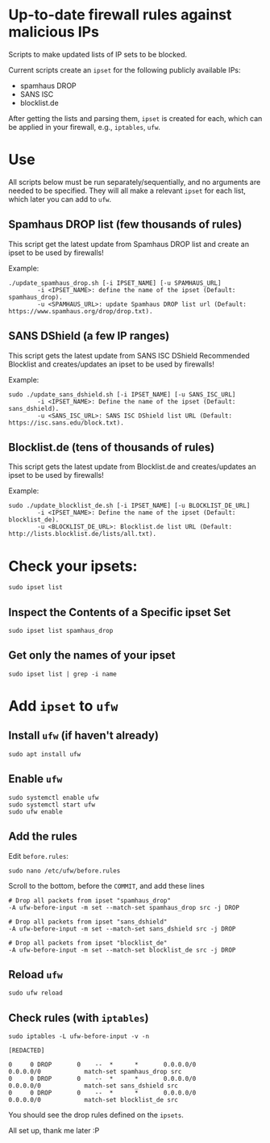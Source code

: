 # Up-to-date firewall rules against malicious IPs
Scripts to make updated lists of IP sets to be blocked.

Current scripts create an `ipset` for the following publicly available IPs:
 - spamhaus DROP
 - SANS ISC
 - blocklist.de

After getting the lists and parsing them, `ipset` is created for each, which can be applied in your firewall, e.g., `iptables`, `ufw`.

# Use
All scripts below must be run separately/sequentially, and no arguments are needed to be specified. They will all make a relevant `ipset` for each list, which later you can add to `ufw`.

## Spamhaus DROP list (few thousands of rules)
This script get the latest update from Spamhaus DROP list and create an ipset to be used by firewalls!

Example: 
```
./update_spamhaus_drop.sh [-i IPSET_NAME] [-u SPAMHAUS_URL] 
        -i <IPSET_NAME>: define the name of the ipset (Default: spamhaus_drop).
        -u <SPAMHAUS_URL>: update Spamhaus DROP list url (Default: https://www.spamhaus.org/drop/drop.txt).
```
## SANS DShield (a few IP ranges)
This script gets the latest update from SANS ISC DShield Recommended Blocklist and creates/updates an ipset to be used by firewalls!

Example: 
```
sudo ./update_sans_dshield.sh [-i IPSET_NAME] [-u SANS_ISC_URL] 
        -i <IPSET_NAME>: Define the name of the ipset (Default: sans_dshield).
        -u <SANS_ISC_URL>: SANS ISC DShield list URL (Default: https://isc.sans.edu/block.txt).
```
## Blocklist.de (tens of thousands of rules)
This script gets the latest update from Blocklist.de and creates/updates an ipset to be used by firewalls!

Example: 
```
sudo ./update_blocklist_de.sh [-i IPSET_NAME] [-u BLOCKLIST_DE_URL] 
        -i <IPSET_NAME>: Define the name of the ipset (Default: blocklist_de).
        -u <BLOCKLIST_DE_URL>: Blocklist.de list URL (Default: http://lists.blocklist.de/lists/all.txt).
```

# Check your ipsets:
```
sudo ipset list
```

## Inspect the Contents of a Specific ipset Set
```
sudo ipset list spamhaus_drop
```

## Get only the names of your ipset
```
sudo ipset list | grep -i name
```

# Add `ipset` to `ufw`
## Install `ufw` (if haven't already)
```
sudo apt install ufw
```
## Enable `ufw`
```
sudo systemctl enable ufw
sudo systemctl start ufw
sudo ufw enable
```

## Add the rules
Edit `before.rules`:
```
sudo nano /etc/ufw/before.rules 
```
Scroll to the bottom, before the `COMMIT`, and add these lines
```
# Drop all packets from ipset "spamhaus_drop"
-A ufw-before-input -m set --match-set spamhaus_drop src -j DROP

# Drop all packets from ipset "sans_dshield"
-A ufw-before-input -m set --match-set sans_dshield src -j DROP

# Drop all packets from ipset "blocklist_de"
-A ufw-before-input -m set --match-set blocklist_de src -j DROP

```

## Reload `ufw`
```
sudo ufw reload
```

## Check rules (with `iptables`)
```
sudo iptables -L ufw-before-input -v -n

[REDACTED]

0     0 DROP       0    --  *      *       0.0.0.0/0            0.0.0.0/0            match-set spamhaus_drop src
0     0 DROP       0    --  *      *       0.0.0.0/0            0.0.0.0/0            match-set sans_dshield src
0     0 DROP       0    --  *      *       0.0.0.0/0            0.0.0.0/0            match-set blocklist_de src
```
You should see the drop rules defined on the `ipsets`. 

All set up, thank me later :P